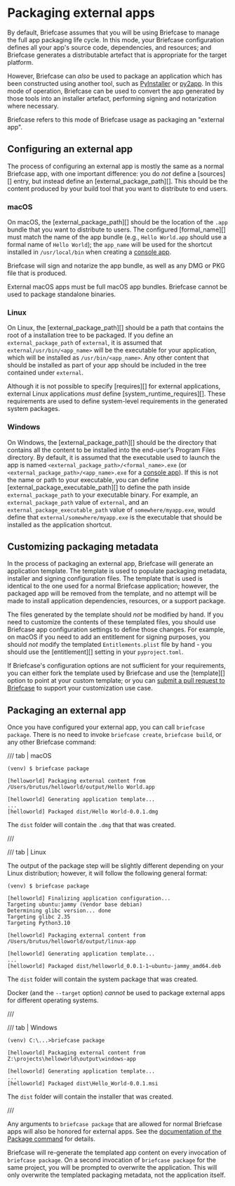 # Packaging external apps

By default, Briefcase assumes that you will be using Briefcase to manage
the full app packaging life cycle. In this mode, your Briefcase
configuration defines all your app's source code, dependencies, and
resources; and Briefcase generates a distributable artefact that is
appropriate for the target platform.

However, Briefcase can *also* be used to package an application which
has been constructed using another tool, such as
[PyInstaller](https://pyinstaller.org/) or
[py2app](https://py2app.readthedocs.io/en/latest/). In this mode of
operation, Briefcase can be used to convert the app generated by those
tools into an installer artefact, performing signing and notarization
where necessary.

Briefcase refers to this mode of Briefcase usage as packaging an
"external app".

## Configuring an external app

The process of configuring an external app is mostly the same as a
normal Briefcase app, with one important difference: you do *not* define
a [sources][] entry, but instead define an
[external_package_path][]. This should be
the content produced by your build tool that you want to distribute to
end users.

### macOS

On macOS, the [external_package_path][]
should be the location of the `.app` bundle that you want to distribute
to users. The configured [formal_name][]
must match the name of the app bundle (e.g., `Hello World.app` should
use a formal name of `Hello World`); the `app_name` will be used for the
shortcut installed in `/usr/local/bin` when creating a
[console app](how-to/cli-apps).

Briefcase will sign and notarize the app bundle, as well as any DMG or
PKG file that is produced.

External macOS apps must be full macOS app bundles. Briefcase cannot be
used to package standalone binaries.

### Linux

On Linux, the [external_package_path][]
should be a path that contains the root of a installation tree to be
packaged. If you define an `external_package_path` of `external`, it is
assumed that `external/usr/bin/<app_name>` will be the executable for
your application, which will be installed as `/usr/bin/<app_name>`. Any
other content that should be installed as part of your app should be
included in the tree contained under `external`.

Although it is not possible to specify [requires][] for external applications, external Linux applications
*must* define [system_runtime_requires][].
These requirements are used to define system-level requirements in the
generated system packages.

### Windows

On Windows, the [external_package_path][]
should be the directory that contains all the content to be installed
into the end-user's Program Files directory. By default, it is assumed
that the executable used to launch the app is named
`<external_package_path>/<formal_name>.exe` (or
`<external_package_path>/<app_name>.exe` for a
[console app](how-to/cli-apps)). If this
is not the name or path to your executable, you can define
[external_package_executable_path][] to
define the path inside `external_package_path` to your executable
binary. For example, an `external_package_path` value of `external`, and
an `external_package_executable_path` value of `somewhere/myapp.exe`,
would define that `external/somewhere/myapp.exe` is the executable that
should be installed as the application shortcut.

## Customizing packaging metadata

In the process of packaging an external app, Briefcase will generate an
application template. The template is used to populate packaging
metadata, installer and signing configuration files. The template that
is used is identical to the one used for a normal Briefcase application;
however, the packaged app will be removed from the template, and no
attempt will be made to install application dependencies, resources, or
a support package.

The files generated by the template should *not* be modified by hand. If
you need to customize the contents of these templated files, you should
use Briefcase app configuration settings to define those changes. For
example, on macOS if you need to add an entitlement for signing
purposes, you should *not* modify the templated `Entitlements.plist`
file by hand - you should use the [entitlement][] setting in your `pyproject.toml`.

If Briefcase's configuration options are not sufficient for your
requirements, you can either fork the template used by Briefcase and use
the [template][] option to point at your
custom template; or you can [submit a pull request to Briefcase](how-to/contribute/code) to support your
customization use case.

## Packaging an external app

Once you have configured your external app, you can call
`briefcase package`. There is no need to invoke `briefcase create`,
`briefcase build`, or any other Briefcase command:

/// tab | macOS

```console
(venv) $ briefcase package

[helloworld] Packaging external content from /Users/brutus/helloworld/output/Hello World.app

[helloworld] Generating application template...
...
[helloworld] Packaged dist/Hello World-0.0.1.dmg
```

The `dist` folder will contain the `.dmg` that that was created.

///

/// tab | Linux

The output of the package step will be slightly different depending on
your Linux distribution; however, it will follow the following general
format:

```console
(venv) $ briefcase package

[helloworld] Finalizing application configuration...
Targeting ubuntu:jammy (Vendor base debian)
Determining glibc version... done
Targeting glibc 2.35
Targeting Python3.10

[helloworld] Packaging external content from /Users/brutus/helloworld/output/linux-app

[helloworld] Generating application template...
...
[helloworld] Packaged dist/helloworld_0.0.1-1~ubuntu-jammy_amd64.deb
```

The `dist` folder will contain the system package that was created.

Docker (and the `--target` option) *cannot* be used to package external
apps for different operating systems.

///

/// tab | Windows

```doscon
(venv) C:\...>briefcase package

[helloworld] Packaging external content from Z:\projects\helloworld\output\windows-app

[helloworld] Generating application template...
...
[helloworld] Packaged dist\Hello_World-0.0.1.msi
```

The `dist` folder will contain the installer that was created.

///

Any arguments to `briefcase package` that are allowed for normal
Briefcase apps will also be honored for external apps. See the
[documentation of the Package command](reference/commands/package) for
details.

Briefcase will re-generate the templated app content on every invocation
of `briefcase package`. On a second invocation of `briefcase package`
for the same project, you will be prompted to overwrite the application.
This will only overwrite the templated packaging metadata, not the
application itself.
